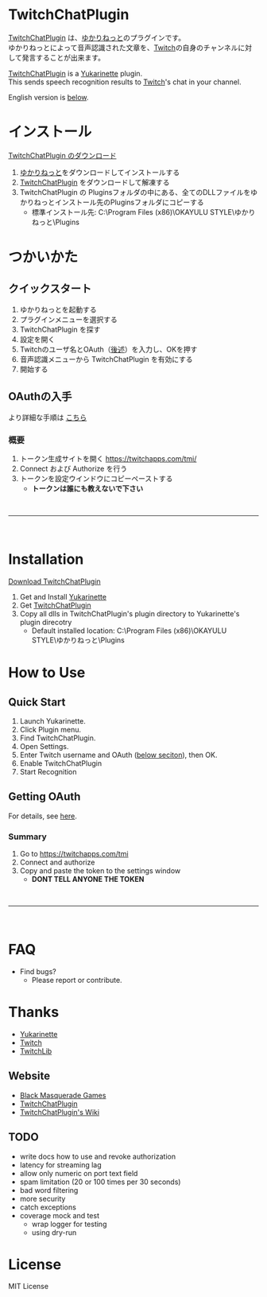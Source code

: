 # TwitchChatPlugin

[1]:https://github.com/longod/TwitchChatPlugin
[2]:http://www.okayulu.moe
[3]:https://www.twitch.tv
[4]:https://github.com/longod/TwitchChatPlugin/releases
[5]:https://github.com/longod/TwitchChatPlugin/wiki/OAuth

[TwitchChatPlugin][1] は、[ゆかりねっと][2]のプラグインです。  
ゆかりねっとによって音声認識された文章を、[Twitch][3]の自身のチャンネルに対して発言することが出来ます。

[TwitchChatPlugin][1] is a [Yukarinette][2] plugin.  
This sends speech recognition results to [Twitch][3]'s chat in your channel.

English version is [below](#Installation).

# インストール

[TwitchChatPlugin のダウンロード][4]

1. [ゆかりねっと][2]をダウンロードしてインストールする
1. [TwitchChatPlugin][4] をダウンロードして解凍する
1. TwitchChatPlugin の Pluginsフォルダの中にある、全てのDLLファイルをゆかりねっとインストール先のPluginsフォルダにコピーする
    * 標準インストール先: C:\Program Files (x86)\OKAYULU STYLE\ゆかりねっと\Plugins

# つかいかた

## クイックスタート

1. ゆかりねっとを起動する
1. プラグインメニューを選択する
1. TwitchChatPlugin を探す
1. 設定を開く
1. Twitchのユーザ名とOAuth（[後述](#Getting-OAuth)）を入力し、OKを押す
1. 音声認識メニューから TwitchChatPlugin を有効にする
1. 開始する

## OAuthの入手

より詳細な手順は [こちら](https://github.com/longod/TwitchChatPlugin/wiki/OAuth)

### 概要

1. トークン生成サイトを開く https://twitchapps.com/tmi/
1. Connect および Authorize を行う
1. トークンを設定ウインドウにコピーペーストする
    * **トークンは誰にも教えないで下さい**

<br />

---

<br />

# Installation

[Download TwitchChatPlugin][4]

1. Get and Install [Yukarinette][2]
1. Get [TwitchChatPlugin][4]
1. Copy all dlls in TwitchChatPlugin's plugin directory to Yukarinette's plugin direcotry
    * Default installed location: C:\Program Files (x86)\OKAYULU STYLE\ゆかりねっと\Plugins

# How to Use

## Quick Start

1. Launch Yukarinette.
1. Click Plugin menu.
1. Find TwitchChatPlugin.
1. Open Settings.
1. Enter Twitch username and OAuth ([below seciton](#Getting-OAuth)), then OK.
1. Enable TwitchChatPlugin
1. Start Recognition

## Getting OAuth

For details, see [here](https://github.com/longod/TwitchChatPlugin/wiki/OAuth).

### Summary

1. Go to https://twitchapps.com/tmi
1. Connect and authorize
1. Copy and paste the token to the settings window
    * **DONT TELL ANYONE THE TOKEN**

<br />

---

<br />

# FAQ

* Find bugs?
    * Please report or contribute.

# Thanks

* [Yukarinette][2]
* [Twitch][3]
* [TwitchLib](https://github.com/TwitchLib/TwitchLib)

## Website

* [Black Masquerade Games](http://blackmasqueradegames.com)
* [TwitchChatPlugin](https://github.com/longod/TwitchChatPlugin)
* [TwitchChatPlugin's Wiki](https://github.com/longod/TwitchChatPlugin/wiki)

## TODO

* write docs how to use and revoke authorization
* latency for streaming lag
* allow only numeric on port text field
* spam limitation (20 or 100 times per 30 seconds)
* bad word filtering
* more security
* catch exceptions
* coverage mock and test
    * wrap logger for testing
    * using dry-run

# License

MIT License

